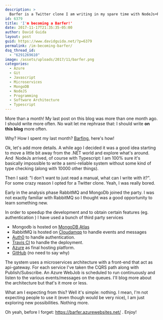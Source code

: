 ```yaml
---
description: >
  Barfer is a Twitter clone I am writing in my spare time with NodeJs+RabbitMQ+MongoDb. All the sources are on GitHub and the latest build is on Azure.
id: 6379
title: 'I'm becoming a Barfer!'
date: 2017-11-17T21:35:35-05:00
author: David Guida
layout: post
guid: https://www.davidguida.net/?p=6379
permalink: /im-becoming-barfer/
dsq_thread_id:
  - "6291269610"
image: /assets/uploads/2017/11/barfer.png
categories:
  - Azure
  - Git
  - Javascript
  - Microservices
  - MongoDB
  - NodeJS
  - Programming
  - Software Architecture
  - Typescript
---
```

More than a month! My last post on this blog was more than one month ago. I should write more often. No wait let me rephrase that: I should write&nbsp;**on this blog** more often.

Why? How I spent my last month? <a href="https://barfer.azurewebsites.net/" target="_blank" rel="noopener">Barfing</a>, here's how!

Ok, let's add more details. A while ago I decided it was a good idea starting to move a little bit away from the .NET world and explore what's around. And&nbsp; NodeJs arrived, of course with Typescript: I am 100% sure it's basically impossible to write a semi-reliable system without some kind of type checking (along with 10000 other things).&nbsp;

Then I said: "I don't want to just read a manual, what can I write with it?". For some crazy reason I opted for a Twitter clone. Yeah, I was really bored.

Early in the analysis phase RabbitMQ and MongoDb joined the party. I was not exactly familiar with RabbitMQ so I thought was a good opportunity to learn something new.

In order to speedup the development and to obtain certain features (eg. authentication ) I have used a bunch of third party services

  * Mongodb is hosted on&nbsp;<a href="https://www.mongodb.com/cloud/atlas" target="_blank" rel="nofollow noopener">MongoDB Atlas</a>
  * RabbitMQ is hosted on&nbsp;<a href="https://www.cloudamqp.com/" target="_blank" rel="nofollow noopener">Cloudamqp</a>&nbsp;to handle events and messages
  * <a href="https://auth0.com/" target="_blank" rel="nofollow noopener">Auth0</a>&nbsp;to handle authentication.
  * <a href="https://travis-ci.org/" target="_blank" rel="nofollow noopener">Travis CI</a>&nbsp;to handle the deployment.
  * <a href="https://azure.microsoft.com/en-us/" target="_blank" rel="nofollow noopener">Azure</a>&nbsp;as final hosting platform.
  * <a href="https://github.com/mizrael/barfer" target="_blank" rel="noopener">GitHub</a> (no need to say why)

The system uses a microservices architecture with a front-end that act as api-gateway. For each service I've taken the CQRS path along with Publish/Subscribe. An Azure WebJob is scheduled to run continuously and listen to the various events/messages on the queues. I'll blog more about the architecture but that's it more or less.

What am I expecting from this? Well it's simple: nothing. I mean, I'm not expecting people to use it (even though would be very nice), I am just exploring new possibilities. Nothing more.

Oh yeah, before I forget:&nbsp;<a href="https://barfer.azurewebsites.net/" target="_blank" rel="noopener">https://barfer.azurewebsites.net/</a>&nbsp;. Enjoy!

<div class="post-details-footer-widgets">
</div>
